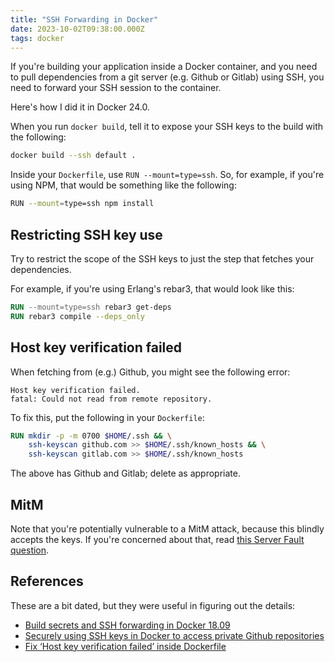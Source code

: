 ```yaml
---
title: "SSH Forwarding in Docker"
date: 2023-10-02T09:38:00.000Z
tags: docker
---
```


If you're building your application inside a Docker container, and you need to pull dependencies from a git server (e.g.
Github or Gitlab) using SSH, you need to forward your SSH session to the container.

Here's how I did it in Docker 24.0.

When you run `docker build`, tell it to expose your SSH keys to the build with the following:

```sh
docker build --ssh default .
```

Inside your `Dockerfile`, use `RUN --mount=type=ssh`. So, for example, if you're using NPM, that would be something like
the following:

```sh
RUN --mount=type=ssh npm install
```

## Restricting SSH key use

Try to restrict the scope of the SSH keys to just the step that fetches your dependencies.

For example, if you're using Erlang's rebar3, that would look like this:

```dockerfile
RUN --mount=type=ssh rebar3 get-deps
RUN rebar3 compile --deps_only
```

## Host key verification failed

When fetching from (e.g.) Github, you might see the following error:

```
Host key verification failed.
fatal: Could not read from remote repository.
```

To fix this, put the following in your `Dockerfile`:

```dockerfile
RUN mkdir -p -m 0700 $HOME/.ssh && \
    ssh-keyscan github.com >> $HOME/.ssh/known_hosts && \
    ssh-keyscan gitlab.com >> $HOME/.ssh/known_hosts
```

The above has Github and Gitlab; delete as appropriate.

## MitM

Note that you're potentially vulnerable to a MitM attack, because this blindly accepts the keys. If you're concerned
about that, read [this Server Fault
question](https://serverfault.com/questions/856194/securely-add-a-host-e-g-github-to-the-ssh-known-hosts-file).

## References

These are a bit dated, but they were useful in figuring out the details:

- [Build secrets and SSH forwarding in Docker 18.09](https://medium.com/@tonistiigi/build-secrets-and-ssh-forwarding-in-docker-18-09-ae8161d066)
- [Securely using SSH keys in Docker to access private Github repositories](https://www.fastruby.io/blog/docker/docker-ssh-keys.html)
- [Fix ‘Host key verification failed’ inside Dockerfile](https://medium.com/@marius.rad/fix-host-key-verification-failed-inside-dockerfile-a906cd77066b)

